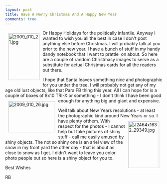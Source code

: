 ```yaml
---
layout: post
title: Have A Merry Christmas And A Happy New Year
comments: true
---
```

<a rel="lightbox" href="/wp-content/uploads/2009/12/2009_010_21.jpg"><img title="2009_010_21.jpg" src="/wp-content/uploads/2009/12/.thumbs/.2009_010_21.jpg" border="0" alt="2009_010_21.jpg" hspace="10" vspace="10" width="100" height="150" align="left" /></a>Or Happy Holidays for the politically infantile. Anyway I wanted to wish you all the best in case I don't post anything else before Christmas. I will probably talk at you prior to the new year. I have a bunch of stuff in my handy dandy notebook that I want to prattle  on about. So here are a couple of random Christmasy images to serve as a substitute for actual Christmas cards for all the readers out there.

I hope that Santa leaves something nice and photographic for you under the tree. I will probably not get any of my age old lust objects, like that Para FB thing this year. All I can hope for is a couple of boxes of 8x10 TRI-X or something - I don't think I have been good enough for anything big and giant and expensive.<a rel="lightbox" href="/wp-content/uploads/2009/12/2009_010_26.jpg"><img title="2009_010_26.jpg" src="/wp-content/uploads/2009/12/.thumbs/.2009_010_26.jpg" border="0" alt="2009_010_26.jpg" hspace="10" vspace="10" width="150" height="100" align="left" /></a>

Well talk about New Years resolutions - at least the photographic kind around New Years or so. I have plenty of<a rel="lightbox" href="/wp-content/uploads/2009/12/J2464x1632_29349.jpg"><img title="J2464x1632_29349.jpg" src="/wp-content/uploads/2009/12/.thumbs/.J2464x1632_29349.jpg" border="0" alt="J2464x1632_29349.jpg" hspace="10" vspace="10" width="99" height="150" align="right" /></a>them. With respect for the photos - I cannot help but take pictures of shiny stuff - call me easily amused by shiny objects. The not so shiny one is an ariel view of the snow in my front yard the other day - that is about as close to snow as I get. I didn't want to leave you color photo people out so here is a shiny object for you to.

Best Wishes

RB